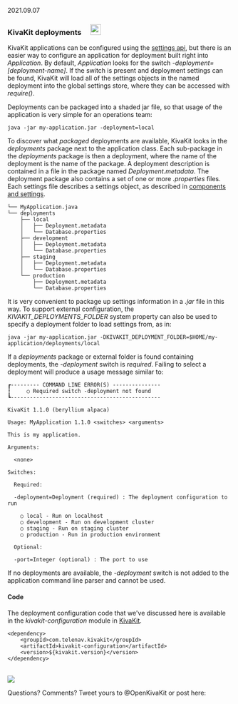 2021.09.07

### KivaKit deployments &nbsp; <img style="vertical-align:baseline; margin-left: 8px;" src="https://state-of-the-art.org/graphics/server/server.svg" height="24"/>

KivaKit applications can be configured using the [settings api](components-and-settings.md), but there is an easier way to configure an application for deployment built right into *Application*. By default, *Application* looks for the switch *-deployment=[deployment-name]*. If the switch is present and deployment settings can be found, KivaKit will load all of the settings objects in the named deployment into the global settings store, where they can be accessed with *require()*. 

Deployments can be packaged into a shaded jar file, so that usage of the application is very simple for an operations team:

    java -jar my-application.jar -deployment=local

To discover what *packaged* deployments are available, KivaKit looks in the *deployments* package next to the application class. Each sub-package in the *deployments* package is then a deployment, where the name of the deployment is the name of the package. A deployment description is contained in a file in the package named *Deployment.metadata*. The deployment package also contains a set of one or more *.properties* files. Each settings file describes a settings object, as described in [components and settings](components-and-settings.md).

    └── MyApplication.java
    └── deployments
        ├── local
        │   ├── Deployment.metadata
        │   └── Database.properties
        ├── development
        │   ├── Deployment.metadata
        │   └── Database.properties
        ├── staging
        │   ├── Deployment.metadata
        │   └── Database.properties
        └── production
            ├── Deployment.metadata
            └── Database.properties

It is very convenient to package up settings information in a *.jar* file in this way. To support external configuration, the *KIVAKIT_DEPLOYMENTS_FOLDER* system property can also be used to specify a deployment folder to load settings from, as in:

    java -jar my-application.jar -DKIVAKIT_DEPLOYMENT_FOLDER=$HOME/my-application/deployments/local

If a *deployments* package or external folder is found containing deployments, the *-deployment* switch is *required*. Failing to select a deployment will produce a usage message similar to:

    ┏--------- COMMAND LINE ERROR(S) ---------------
    ┋     ○ Required switch -deployment not found
    ┗-----------------------------------------------
    
    KivaKit 1.1.0 (beryllium alpaca)
    
    Usage: MyApplication 1.1.0 <switches> <arguments>
    
    This is my application.
    
    Arguments:
    
      <none>
    
    Switches:
    
      Required:
    
      -deployment=Deployment (required) : The deployment configuration to run
    
        ○ local - Run on localhost
        ○ development - Run on development cluster
        ○ staging - Run on staging cluster
        ○ production - Run in production environment
      
      Optional:
    
      -port=Integer (optional) : The port to use

If no deployments are available, the *-deployment* switch is not added to the application command line parser and cannot be used.

#### Code

The deployment configuration code that we've discussed here is available in the *kivakit-configuration* module in [KivaKit](https://www.kivakit.org).

    <dependency>
        <groupId>com.telenav.kivakit</groupId>
        <artifactId>kivakit-configuration</artifactId>
        <version>${kivakit.version}</version>
    </dependency>

<br/>

<img src="https://www.kivakit.org/images/horizontal-line-512.png" srcset="https://www.kivakit.org/images/horizontal-line-512-2x.png 2x" />

Questions? Comments? Tweet yours to @OpenKivaKit or post here:

<script
  async
  src="https://utteranc.es/client.js"
  repo="jonathanlocke/jonathanlocke.github.io"
  issue-term="deployment"
  theme="github-dark"
  crossorigin="anonymous"
></script>

